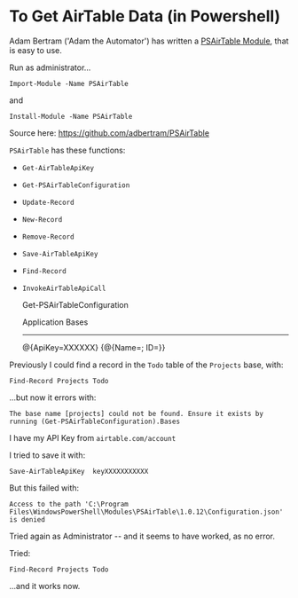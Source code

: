 ﻿# To Get AirTable Data (in Powershell)

Adam Bertram ('Adam the Automator') has written a [PSAirTable Module](https://www.powershellgallery.com/packages/PSAirTable/1.0.12), that is easy to use.

Run as administrator...

	Import-Module -Name PSAirTable

and

	Install-Module -Name PSAirTable

Source here: <https://github.com/adbertram/PSAirTable>

`PSAirTable` has these functions:

- `Get-AirTableApiKey`
- `Get-PSAirTableConfiguration`
- `Update-Record`
- `New-Record`
- `Remove-Record`
- `Save-AirTableApiKey`
- `Find-Record`
- `InvokeAirTableApiCall`

	Get-PSAirTableConfiguration

	Application      Bases
	-----------      -----
	@{ApiKey=XXXXXX} {@{Name=<name of base here>; ID=<id of base here>}}

Previously I could find a record in the `Todo` table of the `Projects` base, with:

	Find-Record Projects Todo

...but now it errors with:

	The base name [projects] could not be found. Ensure it exists by running (Get-PSAirTableConfiguration).Bases

I have my API Key from 	`airtable.com/account`

I tried to save it with:

	Save-AirTableApiKey  keyXXXXXXXXXXX

But this failed with:

	Access to the path 'C:\Program Files\WindowsPowerShell\Modules\PSAirTable\1.0.12\Configuration.json' is denied

Tried again as Administrator -- and it seems to have worked, as no error.

Tried:

	Find-Record Projects Todo

...and it works now.